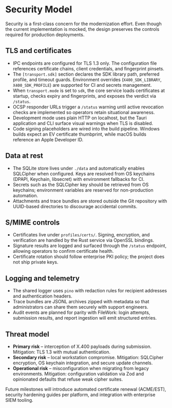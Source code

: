 # Security Model

Security is a first-class concern for the modernization effort. Even though the current implementation is mocked, the design preserves the controls required for production deployments.

## TLS and certificates

- IPC endpoints are configured for TLS 1.3 only. The configuration file references certificate chains, client credentials, and fingerprint pinsets.
- The `[transport.sdk]` section declares the SDK library path, preferred profile, and timeout guards. Environment overrides (`X400_SDK_LIBRARY`, `X400_SDK_PROFILE`) are supported for CI and secrets management.
- When `transport.mode` is set to `sdk`, the core service loads certificates at startup, checks expiry and fingerprints, and exposes the verdict via `/status`.
- OCSP responder URLs trigger a `/status` warning until active revocation checks are implemented so operators retain situational awareness.
- Development mode uses plain HTTP on localhost, but the Tauri application and CLI surface visual warnings when TLS is disabled.
- Code signing placeholders are wired into the build pipeline. Windows builds expect an EV certificate thumbprint, while macOS builds reference an Apple Developer ID.

## Data at rest

- The SQLite store lives under `./data` and automatically enables SQLCipher when configured. Keys are resolved from OS keychains (DPAPI, Keychain, libsecret) with environment fallbacks for CI.
- Secrets such as the SQLCipher key should be retrieved from OS keychains; environment variables are reserved for non-production automation.
- Attachments and trace bundles are stored outside the Git repository with UUID-based directories to discourage accidental commits.

## S/MIME controls

- Certificates live under `profiles/certs/`. Signing, encryption, and verification are handled by the Rust service via OpenSSL bindings.
- Signature results are logged and surfaced through the `/status` endpoint, allowing operators to confirm certificate health.
- Certificate rotation should follow enterprise PKI policy; the project does not ship private keys.

## Logging and telemetry

- The shared logger uses `pino` with redaction rules for recipient addresses and authentication headers.
- Trace bundles are JSONL archives zipped with metadata so that administrators can share them securely with support engineers.
- Audit events are planned for parity with FileWork: login attempts, submission results, and report ingestion will emit structured entries.

## Threat model

- **Primary risk** – interception of X.400 payloads during submission. Mitigation: TLS 1.3 with mutual authentication.
- **Secondary risk** – local workstation compromise. Mitigation: SQLCipher encryption, OS keychain integration, and secure update channels.
- **Operational risk** – misconfiguration when migrating from legacy environments. Mitigation: configuration validation via Zod and opinionated defaults that refuse weak cipher suites.

Future milestones will introduce automated certificate renewal (ACME/EST), security hardening guides per platform, and integration with enterprise SIEM tooling.
